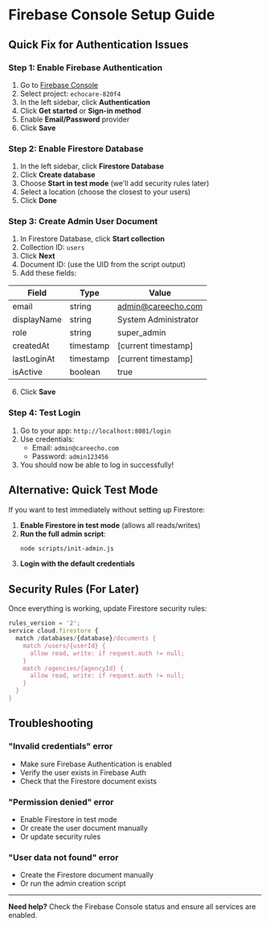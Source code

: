 # Firebase Console Setup Guide

## Quick Fix for Authentication Issues

### Step 1: Enable Firebase Authentication

1. Go to [Firebase Console](https://console.firebase.google.com/)
2. Select project: `echocare-820f4`
3. In the left sidebar, click **Authentication**
4. Click **Get started** or **Sign-in method**
5. Enable **Email/Password** provider
6. Click **Save**

### Step 2: Enable Firestore Database

1. In the left sidebar, click **Firestore Database**
2. Click **Create database**
3. Choose **Start in test mode** (we'll add security rules later)
4. Select a location (choose the closest to your users)
5. Click **Done**

### Step 3: Create Admin User Document

1. In Firestore Database, click **Start collection**
2. Collection ID: `users`
3. Click **Next**
4. Document ID: (use the UID from the script output)
5. Add these fields:

| Field | Type | Value |
|-------|------|-------|
| email | string | admin@careecho.com |
| displayName | string | System Administrator |
| role | string | super_admin |
| createdAt | timestamp | [current timestamp] |
| lastLoginAt | timestamp | [current timestamp] |
| isActive | boolean | true |

6. Click **Save**

### Step 4: Test Login

1. Go to your app: `http://localhost:8081/login`
2. Use credentials:
   - Email: `admin@careecho.com`
   - Password: `admin123456`
3. You should now be able to log in successfully!

## Alternative: Quick Test Mode

If you want to test immediately without setting up Firestore:

1. **Enable Firestore in test mode** (allows all reads/writes)
2. **Run the full admin script**:
   ```bash
   node scripts/init-admin.js
   ```
3. **Login with the default credentials**

## Security Rules (For Later)

Once everything is working, update Firestore security rules:

```javascript
rules_version = '2';
service cloud.firestore {
  match /databases/{database}/documents {
    match /users/{userId} {
      allow read, write: if request.auth != null;
    }
    match /agencies/{agencyId} {
      allow read, write: if request.auth != null;
    }
  }
}
```

## Troubleshooting

### "Invalid credentials" error
- Make sure Firebase Authentication is enabled
- Verify the user exists in Firebase Auth
- Check that the Firestore document exists

### "Permission denied" error
- Enable Firestore in test mode
- Or create the user document manually
- Or update security rules

### "User data not found" error
- Create the Firestore document manually
- Or run the admin creation script

---

**Need help?** Check the Firebase Console status and ensure all services are enabled.
